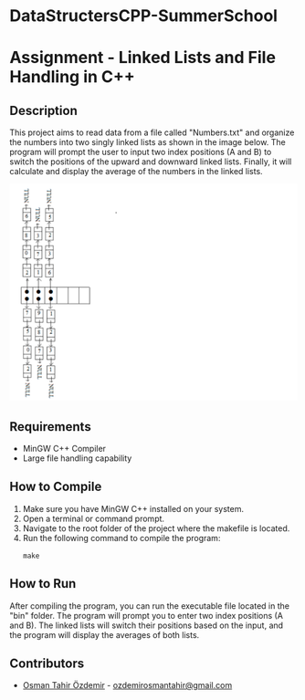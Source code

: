 # DataStructersCPP-SummerSchool

# Assignment - Linked Lists and File Handling in C++

## Description
This project aims to read data from a file called "Numbers.txt" and organize the numbers into two singly linked lists as shown in the image below. The program will prompt the user to input two index positions (A and B) to switch the positions of the upward and downward linked lists. Finally, it will calculate and display the average of the numbers in the linked lists.

![Linked List Structure](https://github.com/osmntahir/DataStructersCPP-SummerSchool/blob/main/doc/Ads%C4%B1z.png)

## Requirements
- MinGW C++ Compiler
- Large file handling capability

## How to Compile
1. Make sure you have MinGW C++ installed on your system.
2. Open a terminal or command prompt.
3. Navigate to the root folder of the project where the makefile is located.
4. Run the following command to compile the program:
    ```
    make
    ```

## How to Run
After compiling the program, you can run the executable file located in the "bin" folder. The program will prompt you to enter two index positions (A and B). The linked lists will switch their positions based on the input, and the program will display the averages of both lists.

## Contributors
- [Osman Tahir Özdemir](https://github.com/osmntahir) - ozdemirosmantahir@gmail.com
